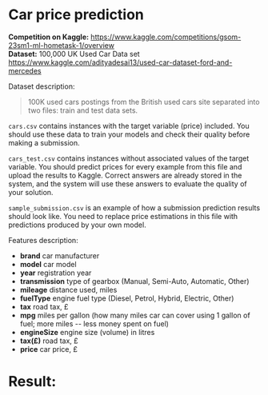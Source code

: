 # Car price prediction 
**Competition on Kaggle:** https://www.kaggle.com/competitions/gsom-23sm1-ml-hometask-1/overview  
**Dataset:** 100,000 UK Used Car Data set https://www.kaggle.com/adityadesai13/used-car-dataset-ford-and-mercedes 


Dataset description: 
>100K used cars postings from the British used cars site separated into two files: train and test data sets.

`cars.csv` contains instances with the target variable (price) included. You should use these data to train your models and check their quality before making a submission.

`cars_test.csv` contains instances without associated values of the target variable. You should predict prices for every example from this file and upload the results to Kaggle. Correct answers are already stored in the system, and the system will use these answers to evaluate the quality of your solution.

`sample_submission.csv` is an example of how a submission prediction results should look like. You need to replace price estimations in this file with predictions produced by your own model.

Features description:

- **brand** car manufacturer
- **model** car model
- **year** registration year
- **transmission** type of gearbox (Manual, Semi-Auto, Automatic, Other)
- **mileage** distance used, miles
- **fuelType** engine fuel type (Diesel, Petrol, Hybrid, Electric, Other)
- **tax** road tax, £
- **mpg** miles per gallon (how many miles car can cover using 1 gallon of fuel; more miles -- less money spent on fuel)
- **engineSize** engine size (volume) in litres
- **tax(£)** road tax, £
- **price** car price, £


# Result: 
